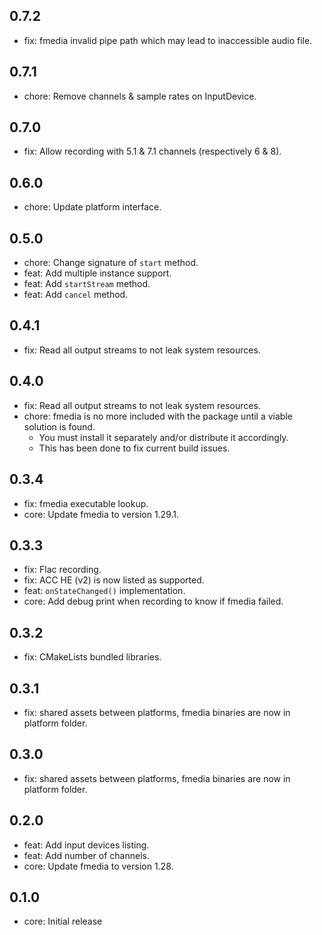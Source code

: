 ## 0.7.2
* fix: fmedia invalid pipe path which may lead to inaccessible audio file.

## 0.7.1
* chore: Remove channels & sample rates on InputDevice.

## 0.7.0
* fix: Allow recording with 5.1 & 7.1 channels (respectively 6 & 8).

## 0.6.0
* chore: Update platform interface.

## 0.5.0
* chore: Change signature of `start` method.
* feat: Add multiple instance support.
* feat: Add `startStream` method.
* feat: Add `cancel` method.

## 0.4.1
- fix: Read all output streams to not leak system resources.

## 0.4.0
- fix: Read all output streams to not leak system resources.
- chore: fmedia is no more included with the package until a viable solution is found.
  - You must install it separately and/or distribute it accordingly.
  - This has been done to fix current build issues.

## 0.3.4
- fix: fmedia executable lookup.
- core: Update fmedia to version 1.29.1.

## 0.3.3
- fix: Flac recording.
- fix: ACC HE (v2) is now listed as supported.
- feat: `onStateChanged()` implementation.
- core: Add debug print when recording to know if fmedia failed.

## 0.3.2
- fix: CMakeLists bundled libraries.

## 0.3.1
- fix: shared assets between platforms, fmedia binaries are now in platform folder.

## 0.3.0
- fix: shared assets between platforms, fmedia binaries are now in platform folder.

## 0.2.0
- feat: Add input devices listing.
- feat: Add number of channels.
- core: Update fmedia to version 1.28.

## 0.1.0
* core: Initial release